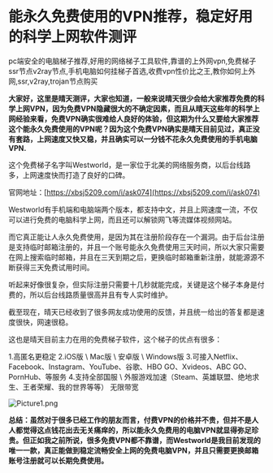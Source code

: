 # 能永久免费使用的VPN推荐，稳定好用的科学上网软件测评
pc端安全的电脑梯子推荐,好用的网络梯子工具软件,靠谱的上外网vpn,免费梯子ssr节点v2ray节点,手机电脑如何挂梯子首选,收费vpn性价比之王,教你如何上外网,ssr,v2ray,trojan节点购买

**大家好，这里是晴天测评，大家也知道，一般来说晴天很少会给大家推荐免费的科学上网VPN，因为免费VPN隐藏很大的不确定因素，而且从晴天这些年的科学上网经验来看，免费VPN确实很难给人良好的体验，但这期为什么又要给大家推荐这个能永久免费使用的VPN呢？因为这个免费VPN确实是晴天目前见过，真正没有套路，上网速度又快又稳，并且确实可以一分钱不花永久免费使用的手机电脑VPN.**

这个免费梯子名字叫Westworld，是一家位于北美的网络服务商，以后台线路多，上网速度快而打造了良好的口碑。

官网地址：[https://xbsj5209.com/i/ask074](https://xbsj5209.com/i/ask074)

Westworld有手机端和电脑端两个版本，都支持中文，并且上网速度一流，不仅可以进行免费的电脑科学上网，而且还可以解锁网飞等流媒体视频网站。

而它真正能让人永久免费使用，是因为其在注册阶段存在一个漏洞。由于后台注册是支持临时邮箱注册的，并且一个账号能永久免费使用三天时间，所以大家只需要在网上搜索临时邮箱，并且在三天到期之后，更换临时邮箱重新注册，就能源源不断获得三天免费试用时间。

听起来好像很复杂，但实际注册只需要十几秒就能完成，关键是这个梯子本身是付费的，所以后台线路质量很高并且有专人实时维护。

截至现在，晴天已经收到了很多网友成功使用的反馈，并且统一给出的答复都是速度很快，网速很稳。

这也是晴天目前主力在用的免费梯子软件，这个梯子的优点有很多：

1.高匿名更稳定
2.iOS版 \ Mac版 \ 安卓版 \ Windows版
3.可接入Netflix、Facebook、Instagram、YouTube、谷歌、HBO GO、Xvideos、ABC GO、PornHub、等服务
4.支持全部国服 \ 外服游戏加速（Steam、英雄联盟、绝地求生、王者荣耀、我的世界等等）
无限带宽

![Picture1.png](https://s2.loli.net/2023/06/12/97izRQPNGZICfb1.png)

**总结：虽然对于很多已经工作的朋友而言，付费VPN的价格并不贵，但并不是人人都觉得这点钱花出去无关痛痒的，所以能永久免费用的电脑VPN就显得弥足珍贵。但正如我之前所说，很多免费VPN都不靠谱，而Westworld是我目前发现的唯一一款，真正能做到稳定流畅安全上网的免费电脑VPN，并且只需要更换邮箱账号注册就可以长期免费使用。**
